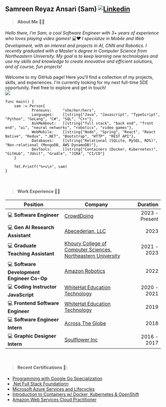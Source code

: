 ## Samreen Reyaz Ansari (Sam) [![Linkedin](https://i.stack.imgur.com/gVE0j.png)](https://www.linkedin.com/in/samreen-ansari/)

> #### About Me 👩‍💻
_Hello there, I'm Sam, a cool Software Engineer with 3+ years of experience who loves playing video games! 💻❤️ I specialize in Mobile and Web Development, with an interest and projects in AI, CNN and Robotics. I recently graduated with a Master's degree in Computer Science from Northeastern University. My goal is to keep learning new technologies and use my skills and knowledge to create innovative and efficient solutions, and of course, fun projects!_
 <br><br>
Welcome to my GitHub page! Here you'll find a collection of my projects, skills, and experiences. I'm currently looking for my next full-time SDE opportunity. Feel free to explore and get in touch! <br>
![](https://komarev.com/ghpvc/?username=SamDaQueen) <br>


```golang
func main() {
	sam := Person{
            Pronouns:     "she/her/hers",
            Languages:    []string{"Java", "Javascript", "TypeScript", "Python", "GoLang", "C#", "SQL", "C++"},
            AskMeAbout:   []string{"full stack", "back end", "front end", "ai", "neural networks", "robotics", "video games"},
            WebMobile:    []string{"Node", "Spring", "React", "React Native", "Redux", ".NET", "Bootstrap", "HTTP", "REST API"},
            Databases:    []string{"Relational (SQLite, MySQL, RDS)", "Non-relational (MongoDB, AWS DynamoDB)"},
            DevTools:     []string{"Containers (Docker, Kubernetes)", "GitHub", "JUnit", "Gradle", "JIRA", "CI/CD"}  
	}

	fmt.Printf("%+v\n", sam)
}
```
<br>

> #### Work Experience 👩‍💼
| Position                              | Company                                                                               | Duration       |
|---------------------------------------|---------------------------------------------------------------------------------------|---------------:|
| 💻 **Software Engineer**              | [CrowdDoing](https://crowddoing.world)                                               |   2023 - Present |
| 💻 **Gen AI Research Assistant**      | [Abecederian, LLC](https://www.linkedin.com/company/abecedarian/)                    |            2023 |
| 💻 **Graduate Teaching Assistant**    | [Khoury College of Computer Sciences, Northeastern University](https://www.khoury.northeastern.edu) | 2021 - 2023 |
| 💻 **Software Development Engineer Co-Op** | [Amazon Robotics](https://www.aboutamazon.com/news/tag/robotics)                      |            2022 |
| 💻 **Coding Instructor JavaScript**   | [WhiteHat Education Technology](https://www.byjusfutureschool.com)                    | 2020 - 2021 |
| 💻 **Frontend Software Engineer**     | [WhiteHat Education Technology](https://www.byjusfutureschool.com)                    |            2019 |
| 💻 **Software Engineer Intern**      | [Across The Globe](https://www.atg.world)                                             |            2018 |
| 💻 **Graphic Designer Intern**       | [Soulflower Inc](https://www.soulflower.in)                                            | 2016 - 2017 |

<br>

>#### Recent Certifications 📃:
- [Programming with Google Go Specialization](https://www.coursera.org/account/accomplishments/specialization/certificate/RN5XS6D5GH5J)
- [.Net Full Stack Foundationn](https://www.coursera.org/account/accomplishments/certificate/5PT9E5LFR3M9)
- [Microsoft Azure Services and Lifecycles](https://www.coursera.org/account/accomplishments/verify/A3VPW2MFPVJT)
- [Introduction to Containers w/ Docker, Kubernetes & OpenShift](https://www.coursera.org/account/accomplishments/certificate/9FAJ96QPQJC3J)
- [Amazon Web Services Cloud Practitioner](https://www.credly.com/badges/e9853835-0420-46ab-85af-39a550de28fe/linked_in_profile)
